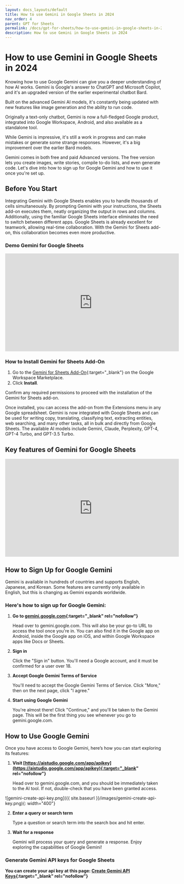```yaml
---
layout: docs_layouts/default
title: How to use Gemini in Google Sheets in 2024
nav_order: 4
parent: GPT for Sheets
permalink: /docs/gpt-for-sheets/how-to-use-gemini-in-google-sheets-in-2024
description: How to use Gemini in Google Sheets in 2024
---
```


# How to use Gemini in Google Sheets in 2024


Knowing how to use Google Gemini can give you a deeper understanding of how AI works. Gemini is Google's answer to ChatGPT and Microsoft Copilot, and it's an upgraded version of the earlier experimental chatbot Bard.

Built on the advanced Gemini AI models, it's constantly being updated with new features like image generation and the ability to run code.

Originally a text-only chatbot, Gemini is now a full-fledged Google product, integrated into Google Workspace, Android, and also available as a standalone tool.

While Gemini is impressive, it's still a work in progress and can make mistakes or generate some strange responses. However, it's a big improvement over the earlier Bard models.

Gemini comes in both free and paid Advanced versions. The free version lets you create images, write stories, compile to-do lists, and even generate code. Let's dive into how to sign up for Google Gemini and how to use it once you're set up.

## Before You Start

Integrating Gemini with Google Sheets enables you to handle thousands of cells simultaneously. By prompting Gemini with your instructions, the Sheets add-on executes them, neatly organizing the output in rows and columns. Additionally, using the familiar Google Sheets interface eliminates the need to switch between different apps. Google Sheets is already excellent for teamwork, allowing real-time collaboration. With the Gemini for Sheets add-on, this collaboration becomes even more productive.

### Demo Gemini for Google Sheets
<iframe width="560" height="315" src="https://www.youtube.com/embed/Na-pVhwaq7s?si=-0DDzd5cyMg95s4A" title="YouTube video player" frameborder="0" allow="accelerometer; autoplay; clipboard-write; encrypted-media; gyroscope; picture-in-picture; web-share" referrerpolicy="strict-origin-when-cross-origin" allowfullscreen></iframe>

### How to Install Gemini for Sheets Add-On

1. Go to the [Gemini for Sheets Add-On](https://workspace.google.com/marketplace/app/gpt_for_docs_sheets_forms_slides/466607203252){:target="_blank"} on the Google Workspace Marketplace.
2. Click **Install**.

Confirm any required permissions to proceed with the installation of the Gemini for Sheets add-on.

Once installed, you can access the add-on from the Extensions menu in any Google spreadsheet. Gemini is now integrated with Google Sheets and can be used for writing copy, translating, classifying text, extracting entities, web searching, and many other tasks, all in bulk and directly from Google Sheets. The available AI models include Gemini, Claude, Perplexity, GPT-4, GPT-4 Turbo, and GPT-3.5 Turbo.

## Key features of Gemini for Google Sheets

<iframe width="560" height="315" src="https://www.youtube.com/embed/Na-pVhwaq7s?si=-0DDzd5cyMg95s4A" title="YouTube video player" frameborder="0" allow="accelerometer; autoplay; clipboard-write; encrypted-media; gyroscope; picture-in-picture; web-share" referrerpolicy="strict-origin-when-cross-origin" allowfullscreen></iframe>

## How to Sign Up for Google Gemini

Gemini is available in hundreds of countries and supports English, Japanese, and Korean. Some features are currently only available in English, but this is changing as Gemini expands worldwide.

### Here's how to sign up for Google Gemini:


1. **Go to [gemini.google.com](https://gemini.google.com){:target="_blank" rel="nofollow"}**

   Head over to gemini.google.com. This will also be your go-to URL to access the tool once you're in. You can also find it in the Google app on Android, inside the Google app on iOS, and within Google Workspace apps like Docs or Sheets.

2. **Sign in**

   Click the "Sign in" button. You'll need a Google account, and it must be confirmed for a user over 18.

3. **Accept Google Gemini Terms of Service**

   You'll need to accept the Google Gemini Terms of Service. Click "More," then on the next page, click "I agree."

4. **Start using Google Gemini**

   You're almost there! Click "Continue," and you'll be taken to the Gemini page. This will be the first thing you see whenever you go to gemini.google.com.

## How to Use Google Gemini

Once you have access to Google Gemini, here’s how you can start exploring its features:

1. **Visit [https://aistudio.google.com/app/apikey](https://aistudio.google.com/app/apikey){:target="_blank" rel="nofollow"}**

   Head over to gemini.google.com, and you should be immediately taken to the AI tool. If not, double-check that you have been granted access.

![gemini-create-api-key.png]({{ site.baseurl }}/images/gemini-create-api-key.png){: width="400"}

2. **Enter a query or search term**

   Type a question or search term into the search box and hit enter.

3. **Wait for a response**

   Gemini will process your query and generate a response. Enjoy exploring the capabilities of Google Gemini!

### Generate Gemini API keys for Google Sheets
**You can create your api key at this page: [Create Gemini API Keys](https://aistudio.google.com/app/apikey){:target="_blank" rel="nofollow"}**